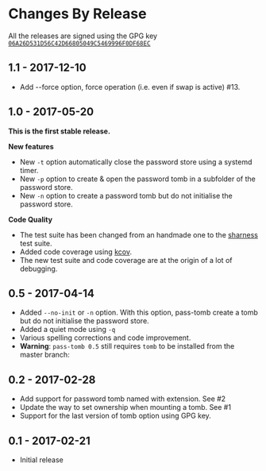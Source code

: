 # Changes By Release

All the releases are signed using the GPG key
[`06A26D531D56C42D66805049C5469996F0DF68EC`](https://pujol.io/keys/)

## 1.1 - 2017-12-10

* Add --force option, force operation (i.e. even if swap is active) #13.

## 1.0 - 2017-05-20

**This is the first stable release.**

**New features**
* New `-t` option automatically close the password store using a systemd timer.
* New `-p` option to create & open the password tomb in a subfolder of the password store.
* New `-n` option to create a password tomb but do not initialise the password store.

**Code Quality**
* The test suite has been changed from an handmade one to the [sharness](https://github.com/chriscool/sharness) test suite.
* Added code coverage using [kcov](https://github.com/SimonKagstrom/kcov).
* The new test suite and code coverage are at the origin of a lot of debugging.

## 0.5 - 2017-04-14

* Added `--no-init` or `-n` option. With this option, pass-tomb create a tomb but do not initialise the password store.
* Added a quiet mode using `-q`
* Various spelling corrections and code improvement.
* **Warning**: `pass-tomb 0.5` still requires `tomb` to be installed from the master branch:

## 0.2 - 2017-02-28

* Add support for password tomb named with extension. See #2
* Update the way to set ownership when mounting a tomb. See #1
* Support for the last version of tomb option using GPG key.

## 0.1 - 2017-02-21

* Initial release
